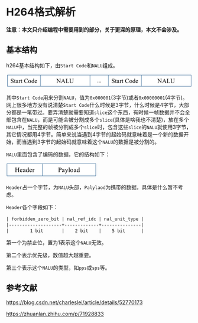 # H264格式解析

**注意：本文只介绍编程中需要用到的部分，关于更深的原理，本文不会涉及。**

## 基本结构

h264基本结构如下，由`Start Code`和`NALU`组成。

<img src="README.assets/image-20210911154728614.png" alt="image-20210911154728614" style="zoom:50%;" />

其中`Start Code`用来分割`NALU`，值为`0x000001`(3字节)或者`0x00000001`(4字节)。网上很多地方没有说清楚`Start Code`什么时候是3字节，什么时候是4字节，大部分都是一笔带过。要弄清楚就需要知道`slice`这个东西，有时候一帧数据并不会全部包含在`NALU`，而是可能会被分割成多个`slice`(具体是啥我也不清楚)，放在多个`NALU`中，当完整的帧被分割成多个`slice`时，包含这些`slice`的`NALU`就使用3字节，其它情况都用4字节。简单来说当遇到4字节的起始码就意味着是一个新的数据开始，而当遇到3字节的起始码就意味着这个`NALU`的数据是被分割的。

`NALU`里面包含了编码的数据，它的结构如下：

<img src="README.assets/image-20210911160538605.png" alt="image-20210911160538605" style="zoom:50%;" />

`Header`占一个字节，为`NALU`头部，`Palylaod`为携带的数据，具体是什么暂不考虑。

`Header`各个字段如下：

```text
| forbidden_zero_bit | nal_ref_idc | nal_unit_type |
|--------------------+-------------+---------------|
|        1 bit       |    2 bit    |    5 bit      |
```

第一个为禁止位，置为1表示这个`NALU`无效。

第二个表示优先级，数值越大越重要。

第三个表示这个`NALU`的类型，如`pps`或`sps`等。

## 参考文献

https://blog.csdn.net/charleslei/article/details/52770173

https://zhuanlan.zhihu.com/p/71928833
